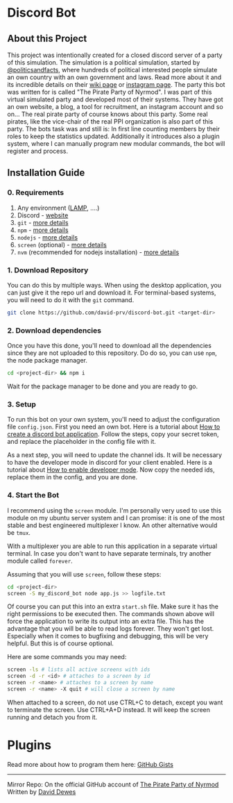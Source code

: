 # Discord Bot
## About this Project
This project was intentionally created for a closed discord server of a party of this simulation. The simulation is a political simulation, started by [@politicsandfacts](https://www.instagram.com/politicsandfacts/), where hundreds of political interested people simulate an own country with an own government and laws. Read more about it and its incredible details on their [wiki page](https://nyrmod.fandom.com/wiki/Islands_of_Nyrmod_Wiki) or [instagram page](https://www.instagram.com/parliamentofnyrmod/?hl=de). The party this bot was written for is called "The Pirate Party of Nyrmod". I was part of this virtual simulated party and developed most of their systems. They have got an own website, a blog, a tool for recruitment, an instagram account and so on... The real pirate party of course knows about this party. Some real pirates, like the vice-chair of the real PPI organization is also part of this party. The bots task was and still is: In first line counting members by their roles to keep the statistics updated. Additionally it introduces also a plugin system, where I can manually program new modular commands, the bot will register and process.

## Installation Guide

### 0. Requirements

1. Any environment ([LAMP](https://de.wikipedia.org/wiki/LAMP_%28Softwarepaket%29), ....)
2. Discord - [website](https://discord.com)
3. `git` - [more details](https://git-scm.com/downloads)
4. `npm` - [more details](https://nodejs.org/en/download/)
5. `nodejs` - [more details](https://nodejs.org/en/download/)
6. `screen` (optional) - [more details](https://linuxize.com/post/how-to-use-linux-screen/)
7. `nvm` (recommended for nodejs installation) - [more details](https://tecadmin.net/how-to-install-nvm-on-ubuntu-20-04/)

### 1. Download Repository
You can do this by multiple ways. When using the desktop application, you can just give it the repo url and download it. For terminal-based systems, you will need to do it with the `git` command.
```bash
git clone https://github.com/david-prv/discord-bot.git <target-dir>
```
### 2. Download dependencies
Once you have this done, you'll need to download all the dependencies since they are not uploaded to this repository. Do do so, you can use `npm`, the node package manager.
```bash
cd <project-dir> && npm i
```
Wait for the package manager to be done and you are ready to go.

### 3. Setup

To run this bot on your own system, you'll need to adjust the configuration file `config.json`. First you need an own bot. Here is a tutorial about [How to create a discord bot application](https://discordjs.guide/preparations/setting-up-a-bot-application.html#creating-your-bot). Follow the steps, copy your secret token, and replace the placeholder in the config file with it.

As a next step, you will need to update the channel ids. It will be necessary to have the developer mode in discord for your client enabled. Here is a tutorial about [How to enable developer mode](https://discord.com/developers/docs/game-sdk/store#:~:text=Open%20up%20the%20Discord%20app,and%20enter%20your%20application%20ID). Now copy the needed ids, replace them in the config, and you are done.

### 4. Start the Bot

I recommend using the `screen` module. I'm personally very used to use this module on my ubuntu server system and I can promise: it is one of the most stable and best engineered multiplexer I know. An other alternative would be `tmux`.

With a multiplexer you are able to run this application in a separate virtual terminal. In case you don't want to have separate terminals, try another module called `forever`.

Assuming that you will use `screen`, follow these steps:
```bash
cd <project-dir>
screen -S my_discord_bot node app.js >> logfile.txt
```
Of course you can put this into an extra `start.sh` file. Make sure it has the right permissions to be executed then.
The commands shown above will force the application to write its output into an extra file. This has the advantage that you will be able to read logs forever. They won't get lost. Especially when it comes to bugfixing and debugging, this will be very helpful. But this is of course optional.

Here are some commands you may need:
```bash
screen -ls # lists all active screens with ids
screen -d -r <id> # attaches to a screen by id
screen -r <name> # attaches to a screen by name
screen -r <name> -X quit # will close a screen by name 
```
When attached to a screen, do not use CTRL+C to detach, except you want to terminate the screen. Use CTRL+A+D instead. It will keep the screen running and detach you from it.

# Plugins

Read more about how to program them here: [GitHub Gists](https://gist.github.com/david-prv/d1c19335a68cd2a9e580f77d2265d0c4)

---------------------------------

Mirror Repo: On the official GitHub account of [The Pirate Party of Nyrmod](https://github.com/PiratesOfNyrmod/discord-bot)   
Written by [David Dewes](https://david-dewes.de/)
